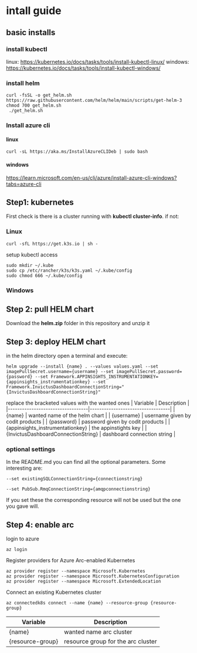 # intall guide
## basic installs
### install kubectl 
linux: https://kubernetes.io/docs/tasks/tools/install-kubectl-linux/
windows: https://kubernetes.io/docs/tasks/tools/install-kubectl-windows/
### install helm
<pre><code>curl -fsSL -o get_helm.sh https://raw.githubusercontent.com/helm/helm/main/scripts/get-helm-3
chmod 700 get_helm.sh
 ./get_helm.sh
</code></pre>
### Install azure cli
#### linux
<pre><code>curl -sL https://aka.ms/InstallAzureCLIDeb | sudo bash
</code></pre>
#### windows
https://learn.microsoft.com/en-us/cli/azure/install-azure-cli-windows?tabs=azure-cli
## Step1: kubernetes
First check is there is a cluster running with **kubectl cluster-info**. if not:
### Linux
<pre><code>curl -sfL https://get.k3s.io | sh - 
</code></pre>
setup kubectl access
<pre><code>sudo mkdir ~/.kube
sudo cp /etc/rancher/k3s/k3s.yaml ~/.kube/config
sudo chmod 666 ~/.kube/config
</code></pre>
### Windows
## Step 2: pull HELM chart
Download the **helm.zip** folder in this repository and unzip it
## Step 3: deploy HELM chart
in the helm directory open a terminal and execute:
<pre><code>helm upgrade --install {name} . --values values.yaml --set imagePullSecret.username={username} --set imagePullSecret.password={password} --set Framework.APPINSIGHTS_INSTRUMENTATIONKEY={appinsights_instrumentationkey} --set Framework.InvictusDashboardConnectionString="{InvictusDashboardConnectionString}"
</code></pre>
replace the bracketed values with the wanted ones
| Variable                         | Description                      |
|----------------------------------|----------------------------------|
| {name}                           | wanted name of the helm chart    |
| {username}                       | username given by codit products |
| {password}                       | password given by codit products |
| {appinsights_instrumentationkey} | the appinstights key             |
| {InvictusDashboardConnectionString} | dashboard connection string   |


### optional settings
In the README.md you can find all the optional parameters.
Some interesting are:
<pre><code>--set existingSQLConnectionString={connectionstring}</code></pre>
<pre><code>--set PubSub.RmqConnectionString={amqpconnectionstring}</code></pre>
If you set these the corresponding resource will not be used but the one you gave will.
## Step 4: enable arc

login to azure

<pre><code>az login
</code></pre>
Register providers for Azure Arc-enabled Kubernetes
<pre><code>az provider register --namespace Microsoft.Kubernetes
az provider register --namespace Microsoft.KubernetesConfiguration
az provider register --namespace Microsoft.ExtendedLocation
</code></pre>
Connect an existing Kubernetes cluster
<pre><code>az connectedk8s connect --name {name} --resource-group {resource-group}
</code></pre>
| Variable                         | Description                      |
|----------------------------------|----------------------------------|
| {name}                           | wanted name arc cluster    |
| {resource-group}                       | resource group for the arc cluster |
